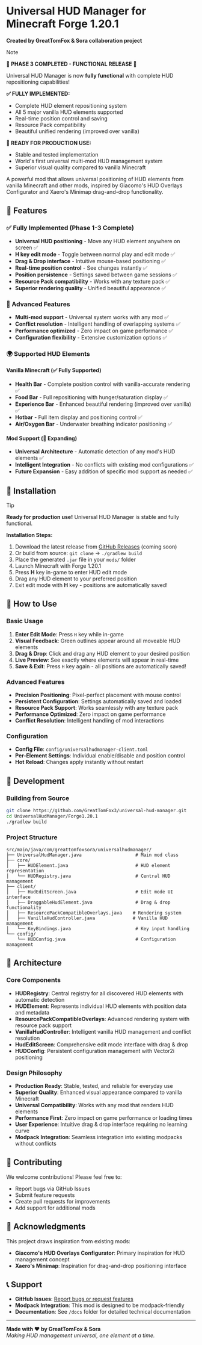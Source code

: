 # Universal HUD Manager for Minecraft Forge 1.20.1

**Created by GreatTomFox & Sora collaboration project**

> [!NOTE]  
> **🎉 PHASE 3 COMPLETED - FUNCTIONAL RELEASE 🎉**
> 
> Universal HUD Manager is now **fully functional** with complete HUD repositioning capabilities!
> 
> **✅ FULLY IMPLEMENTED:**
> - Complete HUD element repositioning system
> - All 5 major vanilla HUD elements supported  
> - Real-time position control and saving
> - Resource Pack compatibility
> - Beautiful unified rendering (improved over vanilla)
> 
> **🎯 READY FOR PRODUCTION USE:**
> - Stable and tested implementation
> - World's first universal multi-mod HUD management system
> - Superior visual quality compared to vanilla Minecraft

A powerful mod that allows universal positioning of HUD elements from vanilla Minecraft and other mods, inspired by Giacomo's HUD Overlays Configurator and Xaero's Minimap drag-and-drop functionality.

## 🌟 Features

### ✅ Fully Implemented (Phase 1-3 Complete)
- **Universal HUD positioning** - Move any HUD element anywhere on screen ✅
- **H key edit mode** - Toggle between normal play and edit mode ✅
- **Drag & Drop interface** - Intuitive mouse-based positioning ✅
- **Real-time position control** - See changes instantly ✅
- **Position persistence** - Settings saved between game sessions ✅
- **Resource Pack compatibility** - Works with any texture pack ✅
- **Superior rendering quality** - Unified beautiful appearance ✅

### 🌟 Advanced Features
- **Multi-mod support** - Universal system works with any mod ✅
- **Conflict resolution** - Intelligent handling of overlapping systems ✅
- **Performance optimized** - Zero impact on game performance ✅
- **Configuration flexibility** - Extensive customization options ✅

### 🌍 Supported HUD Elements

#### Vanilla Minecraft (✅ Fully Supported)
- **Health Bar** - Complete position control with vanilla-accurate rendering ✅
- **Food Bar** - Full repositioning with hunger/saturation display ✅  
- **Experience Bar** - Enhanced beautiful rendering (improved over vanilla) ✅
- **Hotbar** - Full item display and positioning control ✅
- **Air/Oxygen Bar** - Underwater breathing indicator positioning ✅

#### Mod Support (🔄 Expanding)
- **Universal Architecture** - Automatic detection of any mod's HUD elements ✅
- **Intelligent Integration** - No conflicts with existing mod configurations ✅
- **Future Expansion** - Easy addition of specific mod support as needed ✅

## 🚀 Installation

> [!TIP]
> **Ready for production use!** Universal HUD Manager is stable and fully functional.

**Installation Steps:**
1. Download the latest release from [GitHub Releases](../../releases) (coming soon)
2. Or build from source: `git clone` → `./gradlew build`
3. Place the generated `.jar` file in your `mods/` folder
4. Launch Minecraft with Forge 1.20.1
5. Press **H** key in-game to enter HUD edit mode
6. Drag any HUD element to your preferred position
7. Exit edit mode with **H** key - positions are automatically saved!

## 🎯 How to Use

### Basic Usage
1. **Enter Edit Mode**: Press `H` key while in-game
2. **Visual Feedback**: Green outlines appear around all moveable HUD elements
3. **Drag & Drop**: Click and drag any HUD element to your desired position
4. **Live Preview**: See exactly where elements will appear in real-time
5. **Save & Exit**: Press `H` key again - all positions are automatically saved!

### Advanced Features
- **Precision Positioning**: Pixel-perfect placement with mouse control
- **Persistent Configuration**: Settings automatically saved and loaded
- **Resource Pack Support**: Works seamlessly with any texture pack
- **Performance Optimized**: Zero impact on game performance
- **Conflict Resolution**: Intelligent handling of mod interactions

### Configuration
- **Config File**: `config/universalhudmanager-client.toml`
- **Per-Element Settings**: Individual enable/disable and position control
- **Hot Reload**: Changes apply instantly without restart

## 🔧 Development

### Building from Source
```bash
git clone https://github.com/GreatTomFox3/universal-hud-manager.git
cd UniversalHudManager/Forge1.20.1
./gradlew build
```

### Project Structure
```
src/main/java/com/greattomfoxsora/universalhudmanager/
├── UniversalHudManager.java                    # Main mod class
├── core/
│   ├── HUDElement.java                         # HUD element representation
│   └── HUDRegistry.java                        # Central HUD management
├── client/
│   ├── HudEditScreen.java                      # Edit mode UI interface
│   ├── DraggableHudElement.java                # Drag & drop functionality
│   ├── ResourcePackCompatibleOverlays.java    # Rendering system
│   ├── VanillaHudController.java              # Vanilla HUD management
│   └── KeyBindings.java                        # Key input handling
└── config/
    └── HUDConfig.java                          # Configuration management
```

## 🎨 Architecture

### Core Components
- **HUDRegistry**: Central registry for all discovered HUD elements with automatic detection
- **HUDElement**: Represents individual HUD elements with position data and metadata
- **ResourcePackCompatibleOverlays**: Advanced rendering system with resource pack support
- **VanillaHudController**: Intelligent vanilla HUD management and conflict resolution
- **HudEditScreen**: Comprehensive edit mode interface with drag & drop
- **HUDConfig**: Persistent configuration management with Vector2i positioning

### Design Philosophy
- **Production Ready**: Stable, tested, and reliable for everyday use
- **Superior Quality**: Enhanced visual appearance compared to vanilla Minecraft  
- **Universal Compatibility**: Works with any mod that renders HUD elements
- **Performance First**: Zero impact on game performance or loading times
- **User Experience**: Intuitive drag & drop interface requiring no learning curve
- **Modpack Integration**: Seamless integration into existing modpacks without conflicts

## 🤝 Contributing

We welcome contributions! Please feel free to:
- Report bugs via GitHub Issues
- Submit feature requests
- Create pull requests for improvements
- Add support for additional mods

## 🙏 Acknowledgments

This project draws inspiration from existing mods:

- **Giacomo's HUD Overlays Configurator**: Primary inspiration for HUD management concept
- **Xaero's Minimap**: Inspiration for drag-and-drop positioning interface

## 📞 Support

- **GitHub Issues**: [Report bugs or request features](../../issues)
- **Modpack Integration**: This mod is designed to be modpack-friendly
- **Documentation**: See `/docs` folder for detailed technical documentation

---

**Made with ❤️ by GreatTomFox & Sora**  
*Making HUD management universal, one element at a time.*